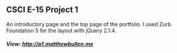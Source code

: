 ## CSCI E-15 Project 1

An introductory page and the top page of the portfolio. I used Zurb Foundation 5 for the layout with jQuery 2.1.4.

##### View: http://p1.matthewbullen.me